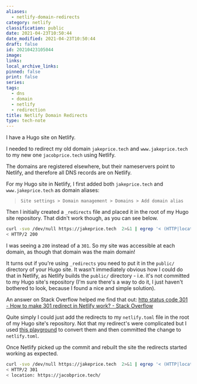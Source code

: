 ```yaml
---
aliases:
  - netlify-domain-redirects
category: netlify
classification: public
date: 2021-04-23T10:50:44
date_modified: 2021-04-23T10:50:44
draft: false
id: 20210423105044
image: 
links: 
local_archive_links: 
pinned: false
print: false
series: 
tags:
  - dns
  - domain
  - netlify
  - redirection
title: Netlify Domain Redirects
type: tech-note
---
```


I have a Hugo site on Netlify.

I needed to redirect my old domain `jakeprice.tech` and `www.jakeprice.tech` to my new one `jacobprice.tech` using Netlify.

The domains are registered elsewhere, but their nameservers point to Netlify, and therefore all DNS records are on Netlify.

For my Hugo site in Netlify, I first added both `jakeprice.tech` and `www.jakeprice.tech` as domain aliases:

> `Site settings > Domain management > Domains > Add domain alias`

Then I initially created a `_redirects` file and placed it in the root of my Hugo site repository. That didn't work though, as you can see below.

```sh
curl -svo /dev/null https://jakeprice.tech  2>&1 | egrep '< (HTTP|location)'
< HTTP/2 200
```

I was seeing a `200` instead of a `301`. So my site was accessible at each domain, as though that domain was the main domain!

It turns out if you're using `_redirects` you need to put it in the `public/` directory of your Hugo site. It wasn't immediately obvious how I could do that in Netlify, as Netlify builds the `public/` directory - i.e. it's not committed to my Hugo site's repository (I'm sure there's a way to do it, I just haven't bothered to look, because I found a nice and simple solution).

An answer on Stack Overflow helped me find that out: [http status code 301 - How to make 301 redirect in Netlify work? - Stack Overflow](https://stackoverflow.com/questions/54207804/how-to-make-301-redirect-in-netlify-work)

Quite simply I could just add the redirects to my `netlify.toml` file in the root of my Hugo site's repository. Not that my redirect's were complicated but I used [this playground](https://play.netlify.com/redirects) to convert them and then committed the change to `netlify.toml`. 

Once Netlify picked up the commit and rebuilt the site the redirects started working as expected.

```sh
curl -svo /dev/null https://jakeprice.tech  2>&1 | egrep '< (HTTP|location)'
< HTTP/2 301
< location: https://jacobprice.tech/
```